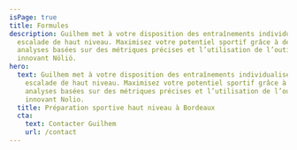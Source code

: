 ```yaml
---
isPage: true
title: Formules
description: Guilhem met à votre disposition des entraînements individualisés en
  escalade de haut niveau. Maximisez votre potentiel sportif grâce à des
  analyses basées sur des métriques précises et l’utilisation de l’outil
  innovant Nöliö.
hero:
  text: Guilhem met à votre disposition des entraînements individualisés en
    escalade de haut niveau. Maximisez votre potentiel sportif grâce à des
    analyses basées sur des métriques précises et l’utilisation de l’outil
    innovant Nolio.
  title: Préparation sportive haut niveau à Bordeaux
  cta:
    text: Contacter Guilhem
    url: /contact
---
```

